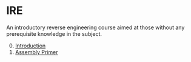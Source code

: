 # IRE

An introductory reverse engineering course aimed at those without any prerequisite
knowledge in the subject.

0. [Introduction](/00-introduction)
1. [Assembly Primer](/01-assembly-primer)
